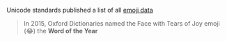 
Unicode standards published a list of all [emoji data](https://www.unicode.org/Public/emoji/12.1/emoji-data.txt)


> In 2015, Oxford Dictionaries named the Face with Tears of Joy emoji (😂) the **Word of the Year**